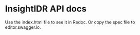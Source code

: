 # InsightIDR API docs 

Use the index.html file to see it in Redoc. Or copy the spec file to editor.swagger.io.

